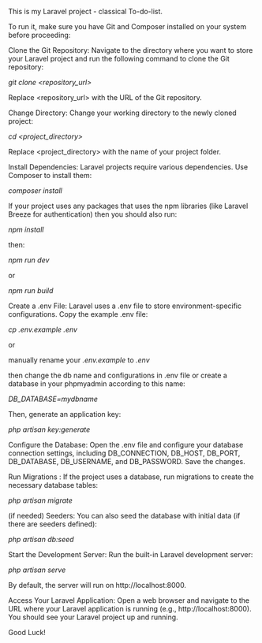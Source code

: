 This is my Laravel project - classical To-do-list.

To run it, make sure you have Git and Composer installed on your system before proceeding:

Clone the Git Repository: Navigate to the directory where you want to store your Laravel project and run the following command to clone the Git repository:

_git clone <repository_url>_

Replace <repository_url> with the URL of the Git repository.

Change Directory: Change your working directory to the newly cloned project:

_cd <project_directory>_

Replace <project_directory> with the name of your project folder.

Install Dependencies: Laravel projects require various dependencies. Use Composer to install them:

_composer install_

If your project uses any packages that uses the npm libraries (like Laravel Breeze for authentication) then you should also run:

_npm install_

then:

_npm run dev_

or

_npm run build_

Create a .env File: Laravel uses a .env file to store environment-specific configurations. Copy the example .env file:

_cp .env.example .env_

or

manually rename your _.env.example_ to _.env_

then change the db name and configurations in .env file or create a database in your phpmyadmin according to this name:

_DB_DATABASE=mydbname_

Then, generate an application key:

_php artisan key:generate_

Configure the Database: Open the .env file and configure your database connection settings, including DB_CONNECTION, DB_HOST, DB_PORT, DB_DATABASE, DB_USERNAME, and DB_PASSWORD. Save the changes.

Run Migrations : If the project uses a database, run migrations to create the necessary database tables:

_php artisan migrate_

(if needed) Seeders: You can also seed the database with initial data (if there are seeders defined):

_php artisan db:seed_

Start the Development Server: Run the built-in Laravel development server:

_php artisan serve_

By default, the server will run on http://localhost:8000.

Access Your Laravel Application: Open a web browser and navigate to the URL where your Laravel application is running (e.g., http://localhost:8000). You should see your Laravel project up and running.

Good Luck!
